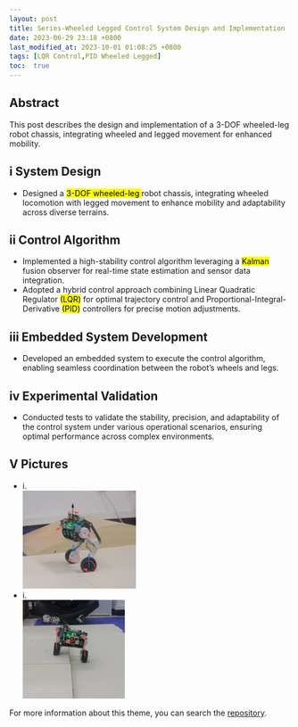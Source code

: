 ```yaml
---
layout: post
title: Series-Wheeled Legged Control System Design and Implementation
date: 2023-06-29 23:18 +0800
last_modified_at: 2023-10-01 01:08:25 +0800
tags: [LQR Control,PID Wheeled Legged]
toc:  true
---
```

## Abstract
This post describes the design and implementation of a 3-DOF wheeled-leg robot chassis, integrating wheeled and legged movement for enhanced mobility.
<!--more-->

## i System Design    
  - Designed a <mark> 3-DOF wheeled-leg </mark> robot chassis, integrating wheeled locomotion with legged movement to enhance mobility and adaptability across diverse terrains. 
    
## ii Control Algorithm  
  - Implemented a high-stability control algorithm leveraging a <mark>Kalman</mark> fusion observer for real-time state estimation and sensor data integration.   
  - Adopted a hybrid control approach combining Linear Quadratic Regulator <mark>(LQR)</mark> for optimal trajectory control and Proportional-Integral-Derivative <mark>(PID)</mark> controllers for precise motion adjustments. 

## iii	Embedded System Development  
  - Developed an embedded system to execute the control algorithm, enabling seamless coordination between the robot’s wheels and legs.   

## iv	Experimental Validation
  - Conducted tests to validate the stability, precision, and adaptability of the control system under various operational scenarios, ensuring optimal performance across complex environments.    
    
## V Pictures
- i.   
![wheeled-legged-1.png](/pictures/wheeled-legged-1.png)
- i.   
![wheeled-legged-2.png](/pictures/wheeled-legged-2.png)


For more information about this theme, you can search the [repository](https://github.com/sos-xiaobai/ch32v307-Whell-Leg).




[^fn-sample_footnote]: Handy! Now click the return link to go back.
